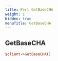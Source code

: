 ```yaml
---
title: Perl GetBaseCHA
weight: 1
hidden: true
menuTitle: GetBaseCHA
---
```

## GetBaseCHA
```perl
$client->GetBaseCHA()
```